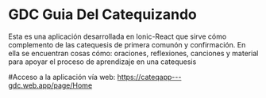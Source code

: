 # GDC Guia Del Catequizando
Esta es una aplicación desarrollada en Ionic-React que sirve cómo complemento de las catequesis de primera comunón y confirmación. 
En ella se encuentran cosas cómo: oraciones, reflexiones, canciones y material para apoyar el proceso de aprendizaje en una catequesis

#Acceso a la aplicación vía web:
https://cateqapp---gdc.web.app/page/Home 
